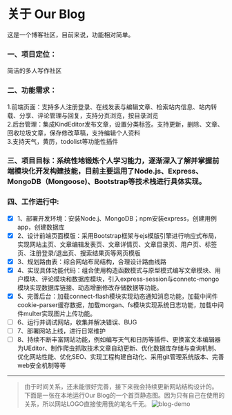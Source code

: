# 关于 Our Blog
这是一个博客社区，目前来说，功能相对简单。
### 一、项目定位：
简洁的多人写作社区
### 二、功能需求：
1.前端页面：支持多人注册登录、在线发表与编辑文章、检索站内信息、站内转载、分享、评论管理与回复，支持分页浏览，按目录浏览    
2.后台管理：集成KindEditor发布文章，设置分类标签。支持更新，删除、文章、回收垃圾文章，保存修改草稿，支持编辑个人资料    
3.支持天气，黄历，todolist等功能性插件    
### 三、项目目标：系统性地锻炼个人学习能力，逐渐深入了解并掌握前端模块化开发构建技能，目前主要运用了Node.js、Express、MongoDB（Mongoose)、Bootstrap等技术栈进行具体实现。
### 四、工作进行中: ###
- [x] 1、部署开发环境：安装Node.j、MongoDB；npm安装express，创建用例app，创建数据库
- [x] 2、设计前端页面模版：采用Bootstrap框架与ejs模版引擎进行响应式布局，实现网站主页、文章编辑发表页、文章详情页、文章目录页、用户页、标签页、注册登录/退出页、搜索结果页等网页模版
- [x] 3、规划路由表：综合网站布局结构，合理设计路由线路
- [x] 4、实现具体功能代码：组合使用构造函数模式与原型模式编写文章模块、用户模块、评论模块和数据库模块，引入express-session与connetc-mongo模块实现数据库链接、动态增删修改存储数据等功能。
- [x] 5、完善后台：加载connect-flash模块实现动态通知消息功能，加载中间件cookie-parser缓存数据，加载morgan、fs模块实现系统日志功能，加载中间件multer实现图片上传功能。
- [ ] 6、运行并调试网站，收集并解决错误、BUG
- [ ] 7、部署网站上线，进行日常维护
- [ ] 8、持续不断丰富网站功能，例如编写天气和日历等插件、更换富文本编辑器为UEditor、制作爬虫抓取技术文章自动更新、优化数据库存储与查询机制、优化网站性能、优化SEO、实现工程构建自动化、采用git管理系统版本、完善web安全机制等等
------
> 由于时间关系，还未能很好完善，接下来我会持续更新网站结构设计的。
下面是一张在本地运行Our Blog的一个首页静态图。因为只有自己在使用的关系，所以网站LOGO直接使用我的笔名千无。
![blog-demo](http://ojpkqcfpq.bkt.clouddn.com/Our%20Blog.png)